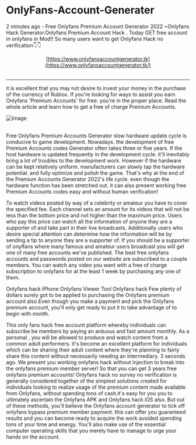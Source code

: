 # OnlyFans-Account-Generater

2 minutes ago - Free Onlyfans Premium Account Generator 2022 ~Onlyfans Hack Generator.Onlyfans Premium Account Hack . Today GET free account in onlyfans in Mod!! So many users want to get Onlyfans Hack no verification👇👇<br><center>
                                   [https://www.onlyfansaccountgenerator.tk](https://www.onlyfansaccountgenerator.tk/)</center><br>
<hr>
it is excellent that you may not desire to invest your money in the purchase of the currency of Rublox. If you're looking for ways to assist you earn Onlyfans 'Premium Accounts' for free. you're in the proper place. Read the whole article and learn how to get a free of charge Premium Accounts.<br>

![image](https://user-images.githubusercontent.com/107864944/215097067-30cb7d04-45e6-4339-8d5e-be5a42a3640f.png)

<br>
Free Onlyfans Premium Accounts Generator slow hardware update cycle is conducive to game development. Nowadays. the development of free Premium Accounts codes Generator often takes three or five years. If the host hardware is updated frequently in the development cycle. it'll inevitably bring a lot of troubles to the development work. However if the hardware can be kept relatively uniform. manufacturers can slowly tap the hardware potential. and fully optimize and polish the game. That's why at the end of the Premium Accounts Generator 2022's life cycle. even though the hardware function has been stretched out. it can also present working free Premium Accounts codes easy and without human verification!

To watch videos posted by way of a celebrity or amateur  you have to cover the specified fee. Each channel sets an amount for its videos that will not be less than the bottom price and not higher than the maximum price. Users who pay this price can watch all the information of anyone they are a supporter of and take part in their live broadcasts. Additionally  users who desire special attention can determine how the information will be by sending a tip to anyone they are a supporter of.  If you should be a supporter of onylfans  where many famous and amateur users broadcast  you will get one of many free accounts we've published. The best free onlyfans accounts and passwords posted on our website are subscribed to a couple members. You can watch any video you want with a free of charge subscription to onlyfans for at the least 1 week by purchasing any one of them.

Onlyfans hack iPhone Onlyfans Viewer Tool Onlyfans hack Few plenty of dollars surely got to be applied to purchasing the Onlyfans premium account also.Even though you make a payment and pick the Onlyfans premium account, you'll only get ready to put it to take advantage of to begin with month.

This only fans hack free account platform whereby individuals can subscribe be members by paying an arduous and fast amount monthly. As a personal , you will be allowed to produce and watch content from a common adult performers. it's become an excellent platform for individuals which can be sharing their adult content where they're planning to fairly share this content without necessarily needing an intermediary.
3 seconds ago. We present you working onlyfans hack without
injection to break into the onlyfans premium member server!
So that you can get 3 years free onlyfans premium
accounts! Onlyfans hack no survey no verification is
generally considered together of the simplest solutions
created for individuals looking to realize usage of the
premium content made available from Onlyfans, without
spending tons of cash.it's easy for you you to
ultimately ascertain the Onlyfans APK and Onlyfans hack iOS
also. But out of these methods, you'll believe the Onlyfans
account generator to tick off onlyfans bypass premium member
payment. this can offer you guaranteed results and you can
become ready to acquire the work avoided spending tons of your
time and energy. You'll also make use of the essential computer
operating skills that you merely have to manage to urge your
hands on the account. 
